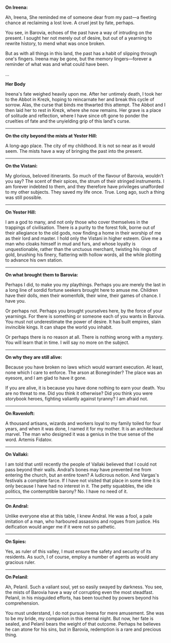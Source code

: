 **On Ireena:**

Ah, Ireena, She reminded me of someone dear from my past—a fleeting chance at reclaiming a lost love. A cruel jest by fate, perhaps.

You see, in Barovia, echoes of the past have a way of intruding on the present. I sought her not merely out of desire, but out of a yearning to rewrite history, to mend what was once broken.

But as with all things in this land, the past has a habit of slipping through one's fingers. Ireena may be gone, but the memory lingers—forever a reminder of what was and what could have been.

...

**Her Body**

Ireena's fate weighed heavily upon me. After her untimely death, I took her to the Abbot in Krezk, hoping to reincarnate her and break this cycle of sorrow. Alas, the curse that binds me thwarted this attempt. The Abbot and I then laid her to rest in Krezk, where she now remains. Her grave is a place of solitude and reflection, where I have since oft gone to ponder the cruelties of fate and the unyielding grip of this land's curse.

---

**On the city beyond the mists at Yester Hill:**

A long-ago place. The city of my childhood. It is not so near as it would seem. The mists have a way of bringing the past into the present.

---

**On the Vistani:**

My glorious, beloved itinerants. So much of the flavour of Barovia, wouldn’t you say? The scent of their spices, the strum of their stringed instruments. I am forever indebted to them, and they therefore have privileges unafforded to my other subjects. They saved my life once. True. Long ago, such a thing was still possible.

---

**On Yester Hill:**

I am a god to many, and not only those who cover themselves in the trappings of civilisation. There is a purity to the forest folk, borne out of their allegiance to the old gods, now finding a home in their worship of me as their lord and master. I hold only the Vistani in higher esteem. Give me a man who cloaks himself in mud and furs, and whose loyalty is unquestionable, rather than the unctuous merchant, twisting his rings of gold, brushing his finery, flattering with hollow words, all the while plotting to advance his own station.

---

**On what brought them to Barovia:**

Perhaps I did, to make you my playthings. Perhaps you are merely the last in a long line of sordid fortune seekers brought here to amuse me. Children have their dolls, men their womenfolk, their wine, their games of chance. I have you.

Or perhaps not. Perhaps you brought yourselves here, by the force of your yearnings. For there is something or someone each of you wants in Barovia. You must not underestimate the power of desire. It has built empires, slain invincible kings. It can shape the world you inhabit.

Or perhaps there is no reason at all. There is nothing wrong with a mystery. You will learn that in time. I will say no more on the subject.

---

**On why they are still alive:**

Because you have broken no laws which would warrant execution. At least, none which I care to enforce. The arson at Bonegrinder? The place was an eyesore, and I am glad to have it gone.

If you are alive, it is because you have done nothing to earn your death. You are no threat to me. Did you think it otherwise? Did you think you were storybook heroes, fighting valiantly against tyranny? I am afraid not.

---

**On Ravenloft:**

A thousand artisans, wizards and workers loyal to my family toiled for four years, and when it was done, I named it for my mother. It is an architectural marvel. The man who designed it was a genius in the true sense of the word. Artemis Fidatov.

---

**On Vallaki:**

I am told that until recently the people of Vallaki believed that I could not pass beyond their walls. Andral’s bones may have prevented me from entering the church, but an entire town? A ludicrous notion. And Vargas's festivals a complete farce. If I have not visited that place in some time it is only because I have had no interest in it. The petty squabbles, the idle politics, the contemptible barony? No. I have no need of it.

---

**On Andral:**

Unlike everyone else at this table, I knew Andral. He was a fool, a pale imitation of a man, who harboured assassins and rogues from justice. His deification would anger me if it were not so pathetic.

---

**On Spies:**

Yes, as ruler of this valley, I must ensure the safety and security of its residents. As such, I of course, employ a number of agents as would any gracious ruler.

---

**On Pelanil**:

Ah, Pelanil. Such a valiant soul, yet so easily swayed by darkness. You see, the mists of Barovia have a way of corrupting even the most steadfast. Pelanil, in his misguided efforts, has been touched by powers beyond his comprehension.

You must understand, I do not pursue Ireena for mere amusement. She was to be my bride, my companion in this eternal night. But now, her fate is sealed, and Pelanil bears the weight of that outcome. Perhaps he believes he can atone for his sins, but in Barovia, redemption is a rare and precious thing.

